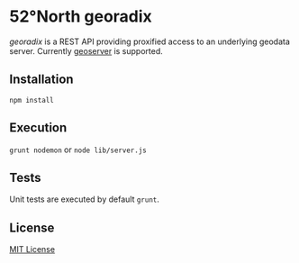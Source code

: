 # 52°North georadix

_georadix_ is a REST API providing proxified access to an underlying geodata
server. Currently [geoserver](http://geoserver.org/) is supported.

## Installation

`npm install`

## Execution

`grunt nodemon` or `node lib/server.js`

## Tests

Unit tests are executed by default `grunt`.

## License

[MIT License](./LICENSE.md)
